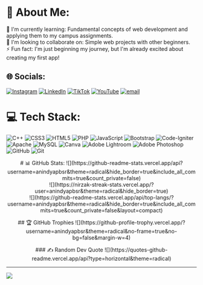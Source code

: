 # 💫 About Me:
🌱 I'm currently learning: Fundamental concepts of web development and applying them to my campus assignments.<br>👯 I'm looking to collaborate on: Simple web projects with other beginners.<br>⚡ Fun fact: I'm just beginning my journey, but I'm already excited about creating my first app!


## 🌐 Socials:
[![Instagram](https://img.shields.io/badge/Instagram-%23E4405F.svg?logo=Instagram&logoColor=white)](https://instagram.com/https://www.instagram.com/nindyapbsr?igsh=enhyc2R5c2QxaTdr) [![LinkedIn](https://img.shields.io/badge/LinkedIn-%230077B5.svg?logo=linkedin&logoColor=white)](https://linkedin.com/in/https://www.linkedin.com/in/anindyapurbasari17/) [![TikTok](https://img.shields.io/badge/TikTok-%23000000.svg?logo=TikTok&logoColor=white)](https://tiktok.com/@anindprbsr) [![YouTube](https://img.shields.io/badge/YouTube-%23FF0000.svg?logo=YouTube&logoColor=white)](https://youtube.com/@https://youtube.com/@anindya4988?si=yq0aWrHT2oCdEAzn) [![email](https://img.shields.io/badge/Email-D14836?logo=gmail&logoColor=white)](mailto:nindyaprbsr@gmail.com) 

# 💻 Tech Stack:
![C++](https://img.shields.io/badge/c++-%2300599C.svg?style=flat&logo=c%2B%2B&logoColor=white) ![CSS3](https://img.shields.io/badge/css3-%231572B6.svg?style=flat&logo=css3&logoColor=white) ![HTML5](https://img.shields.io/badge/html5-%23E34F26.svg?style=flat&logo=html5&logoColor=white) ![PHP](https://img.shields.io/badge/php-%23777BB4.svg?style=flat&logo=php&logoColor=white) ![JavaScript](https://img.shields.io/badge/javascript-%23323330.svg?style=flat&logo=javascript&logoColor=%23F7DF1E) ![Bootstrap](https://img.shields.io/badge/bootstrap-%238511FA.svg?style=flat&logo=bootstrap&logoColor=white) ![Code-Igniter](https://img.shields.io/badge/CodeIgniter-%23EF4223.svg?style=flat&logo=codeIgniter&logoColor=white) ![Apache](https://img.shields.io/badge/apache-%23D42029.svg?style=flat&logo=apache&logoColor=white) ![MySQL](https://img.shields.io/badge/mysql-4479A1.svg?style=flat&logo=mysql&logoColor=white) ![Canva](https://img.shields.io/badge/Canva-%2300C4CC.svg?style=flat&logo=Canva&logoColor=white) ![Adobe Lightroom](https://img.shields.io/badge/Adobe%20Lightroom-31A8FF.svg?style=flat&logo=Adobe%20Lightroom&logoColor=white) ![Adobe Photoshop](https://img.shields.io/badge/adobe%20photoshop-%2331A8FF.svg?style=flat&logo=adobe%20photoshop&logoColor=white) ![GitHub](https://img.shields.io/badge/github-%23121011.svg?style=flat&logo=github&logoColor=white) ![Git](https://img.shields.io/badge/git-%23F05033.svg?style=flat&logo=git&logoColor=white)
<p align="center">
# 📊 GitHub Stats:
![](https://github-readme-stats.vercel.app/api?username=anindyapbsr&theme=radical&hide_border=true&include_all_commits=true&count_private=false)<br/>
![](https://nirzak-streak-stats.vercel.app/?user=anindyapbsr&theme=radical&hide_border=true)<br/>
![](https://github-readme-stats.vercel.app/api/top-langs/?username=anindyapbsr&theme=radical&hide_border=true&include_all_commits=true&count_private=false&layout=compact)
</p>
<p align="center">
## 🏆 GitHub Trophies
![](https://github-profile-trophy.vercel.app/?username=anindyapbsr&theme=radical&no-frame=true&no-bg=false&margin-w=4)
</p>  
<p align="center">
### ✍️ Random Dev Quote
![](https://quotes-github-readme.vercel.app/api?type=horizontal&theme=radical)

---
[![](https://visitcount.itsvg.in/api?id=anindyapbsr&icon=3&color=0)](https://visitcount.itsvg.in)
</p>  
<!-- Proudly created with GPRM ( https://gprm.itsvg.in ) -->
